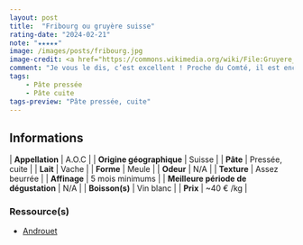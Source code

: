 ```yaml
---
layout: post
title:  "Fribourg ou gruyère suisse"
rating-date: "2024-02-21"
note: "★★★★★"
image: /images/posts/fribourg.jpg
image-credit: <a href="https://commons.wikimedia.org/wiki/File:Gruyere_alpage_th_wa.jpg">Gruyere alpage</a>, <a href="https://creativecommons.org/licenses/by-sa/4.0">CC BY-SA 4.0</a>, via Wikimedia Commons
comment: "Je vous le dis, c’est excellent ! Proche du Comté, il est encore plus fruité à mon sens et reste plus longtemps en bouche."
tags:
    - Pâte pressée
    - Pâte cuite
tags-preview: "Pâte pressée, cuite"
---
```


## Informations

| **Appellation** | A.O.C |
| **Origine géographique** | Suisse |
| **Pâte** | Pressée, cuite |
| **Lait** | Vache |
| **Forme** | Meule |
| **Odeur** | N/A |
| **Texture** | Assez beurrée |
| **Affinage** | 5 mois minimums |
| **Meilleure période de dégustation** | N/A |
| **Boisson(s)** | Vin blanc |
| **Prix** | ~40 € /kg |

### Ressource(s)
* [Androuet](http://www.androuet.com/gruyere-suisse-169.html)
